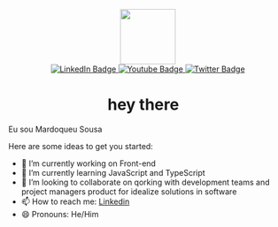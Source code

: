 <div id="header" align="center">
  <img src="https://media.giphy.com/media/M9gbBd9nbDrOTu1Mqx/giphy.gif" width="100"/>
  <div id="badges">
  <a href="https://www.linkedin.com/in/mardoqueu-sousa">
    <img src="https://img.shields.io/badge/LinkedIn-blue?style=for-the-badge&logo=linkedin&logoColor=white" alt="LinkedIn Badge"/>
  </a>
  <a href="https://www.youtube.com/c/ProfMardoqueuSousa">
    <img src="https://img.shields.io/badge/YouTube-red?style=for-the-badge&logo=youtube&logoColor=white" alt="Youtube Badge"/>
  </a>
  <a href="https://twitter.com/SousaMardoqueu">
    <img src="https://img.shields.io/badge/Twitter-blue?style=for-the-badge&logo=twitter&logoColor=white" alt="Twitter Badge"/>
  </a>
</div>
      <img src="https://komarev.com/ghpvc/?username=mardoqueu&style=flat-square&color=blue" alt=""/>
  <h1>
  hey there
  <img src="https://media.giphy.com/media/hvRJCLFzcasrR4ia7z/giphy.gif" width="10px"/>
</h1>
</div>




Eu sou Mardoqueu Sousa

Here are some ideas to get you started:

- 🔭 I’m currently working on Front-end
- 🌱 I’m currently learning JavaScript and TypeScript 
- 👯 I’m looking to collaborate on qorking with development teams and project managers product for idealize solutions in software 
- 📫 How to reach me: [Linkedin](https://www.linkedin.com/in/mardoqueu-sousa/)
- 😄 Pronouns: He/Him


